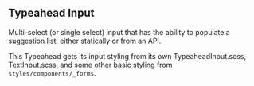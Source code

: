 ## Typeahead Input

Multi-select (or single select) input that has the ability to populate a suggestion list, either statically or from an API.

This Typeahead gets its input styling from its own TypeaheadInput.scss, TextInput.scss, and some other basic styling from `styles/components/_forms`.
